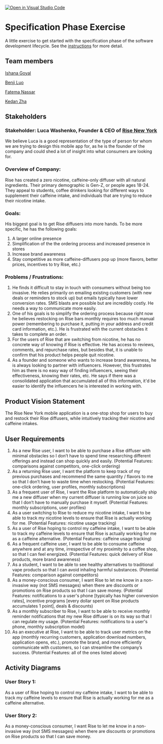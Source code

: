 [![Open in Visual Studio Code](https://classroom.github.com/assets/open-in-vscode-c66648af7eb3fe8bc4f294546bfd86ef473780cde1dea487d3c4ff354943c9ae.svg)](https://classroom.github.com/online_ide?assignment_repo_id=8553998&assignment_repo_type=AssignmentRepo)
# Specification Phase Exercise

A little exercise to get started with the specification phase of the software development lifecycle. See the [instructions](instructions.md) for more detail.

## Team members

[Ishana Goyal](https://github.com/ishana-goyal)

[Benji Luo](https://github.com/BenjiLuo)

[Fatema Nassar](https://github.com/fnassar)

[Kedan Zha](https://github.com/Zackdan0227)

## Stakeholders

### Stakeholder: Luca Washenko, Founder & CEO of [Rise New York](https://risenewyork.shop/)
We believe Luca is a good representation of the type of person for whom we are trying to design this mobile app for, as he is the founder of the company and could shed a lot of insight into what consumers are looking for.

### Overview of Company: 
Rise has created a zero nicotine, caffeine-only diffuser with all natural ingredients. Their primary demographic is Gen-Z, or people ages 18-24. They appeal to students, coffee drinkers looking for different ways to supplement their caffeine intake, and individuals that are trying to reduce their nicotine intake. 

### Goals: 
His biggest goal is to get Rise diffusers into more hands. To be more specific, he has the following goals:
1. A larger online presence
2. Simplification of the the ordering process and increased presence in stores
3. Increase brand awareness
4. Stay competitive as more caffeine-diffusers pop up (more flavors, better prices, incentives to try Rise, etc.)

### Problems / Frustrations:
1. He finds it difficult to stay in touch with consumers without being too invasive. He relies primarily on emailing existing customers (with new deals or reminders to stock up) but emails typically have lower conversion rates. SMS blasts are possible but are incredibly costly. He needs a way to communicate more easily. 
2. One of his goals is to simplify the ordering process because right now he believes restocking on Rise bars monthly requires too much manual power (remembering to purchase it, putting in your address and credit card information, etc.). He is frustrated with the current obstacles it takes to complete an order. 
3. For the users of Rise that are switching from nicotine, he has no concrete way of knowing if Rise is effective. He has access to reviews, comments, and repurchase rates, but besides that, it is unable to confirm that his product helps people quit nicotine. 
4. As a founder and someone who wants to increase brand awareness, he is always looking to partner with influencers. However, this frustrates him as there is no easy way of finding influencers, seeing their effectiveness, knowing their rates, etc. He says if there was a consolidated application that accumulated all of this information, it'd be easier to identify the influencers he is interested in working with. 

## Product Vision Statement

The Rise New York mobile application is a one-stop shop for users to buy and restock their Rise diffusers, while intuitively tracking their nicotine and caffeine intakes. 

## User Requirements

1. As a new Rise user, I want to be able to purchase a Rise diffuser with minimal obstacles so I don’t have to spend time researching different offerings and instead can shop quickly and easily. (Potential Features: comparisons against competitors, one-click ordering)
2. As a returning Rise user, I want the platform to keep track of my previous purchases and recommend the same quantity / flavors to me so that I don’t have to waste time when restocking. (Potential Features: one-click ordering, user profiles, monthly subscriptions)
3. As a frequent user of Rise, I want the Rise platform to automatically ship me a new diffuser when my current diffuser is running low on juice so that I don’t have to manually purchase it myself. (Potential Features: monthly subscriptions, user profiles)
4. As a user switching to Rise to reduce my nicotine intake, I want to be able to track my nicotine levels to ensure that Rise is actually working for me. (Potential Features: nicotine usage tracking)
5. As a user of Rise hoping to control my caffeine intake, I want to be able to track my caffeine levels to ensure that Rise is actually working for me as a caffeine alternative. (Potential Features: caffeine usage tracking)
6.  As a frequent caffeine user, I want to be able to consume caffeine anywhere and at any time, irrespective of my proximity to a coffee shop, so that I can feel energized. (Potential Features: quick delivery of Rise products, more brand awareness)
7. As a student, I want to be able to see healthy alternatives to traditional vape products so that I can avoid inhaling harmful substances. (Potential Features: comparison against competitors)
8. As a money-conscious consumer, I want Rise to let me know in a non-invasive way (not SMS messages) when there are discounts or promotions on Rise products so that I can save money. (Potential Features: notifications to a user's phone [typically has higher conversion rates], incentive programs [every dollar spent on Rise products accumulates 1 point], deals & discounts)
9. As a monthly subscriber to Rise, I want to be able to receive monthly reminder notifications that my new Rise diffuser is on its way so that I can regulate my usage. (Potential Features: notifications to a user's phone, monthly subscription model)
10. As an executive at Rise, I want to be able to track user metrics on the app (monthly recurring customers, application download numbers, application opens, etc.), promote the brand, and more efficiently communicate with customers, so I can streamline the company’s success. (Potential Features: all of the ones listed above)


## Activity Diagrams

### User Story 1:
As a user of Rise hoping to control my caffeine intake, I want to be able to track my caffeine levels to ensure that Rise is actually working for me as a caffeine alternative. 

### User Story 2:
As a money-conscious consumer, I want Rise to let me know in a non-invasive way (not SMS messages) when there are discounts or promotions on Rise products so that I can save money.
